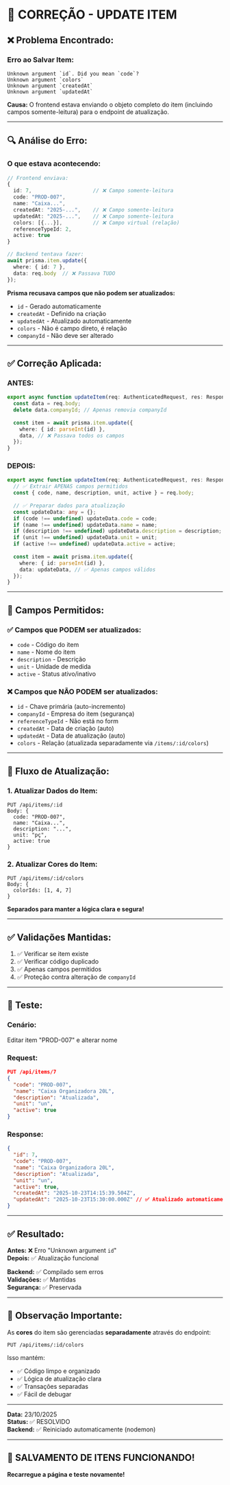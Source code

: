 # 🔧 **CORREÇÃO - UPDATE ITEM**

## ❌ **Problema Encontrado:**

### **Erro ao Salvar Item:**
```
Unknown argument `id`. Did you mean `code`?
Unknown argument `colors`
Unknown argument `createdAt`
Unknown argument `updatedAt`
```

**Causa:** O frontend estava enviando o objeto completo do item (incluindo campos somente-leitura) para o endpoint de atualização.

---

## 🔍 **Análise do Erro:**

### **O que estava acontecendo:**
```typescript
// Frontend enviava:
{
  id: 7,                    // ❌ Campo somente-leitura
  code: "PROD-007",
  name: "Caixa...",
  createdAt: "2025-...",    // ❌ Campo somente-leitura
  updatedAt: "2025-...",    // ❌ Campo somente-leitura
  colors: [{...}],          // ❌ Campo virtual (relação)
  referenceTypeId: 2,
  active: true
}

// Backend tentava fazer:
await prisma.item.update({
  where: { id: 7 },
  data: req.body  // ❌ Passava TUDO
});
```

**Prisma recusava campos que não podem ser atualizados:**
- `id` - Gerado automaticamente
- `createdAt` - Definido na criação
- `updatedAt` - Atualizado automaticamente
- `colors` - Não é campo direto, é relação
- `companyId` - Não deve ser alterado

---

## ✅ **Correção Aplicada:**

### **ANTES:**
```typescript
export async function updateItem(req: AuthenticatedRequest, res: Response) {
  const data = req.body;
  delete data.companyId; // Apenas removia companyId
  
  const item = await prisma.item.update({
    where: { id: parseInt(id) },
    data, // ❌ Passava todos os campos
  });
}
```

### **DEPOIS:**
```typescript
export async function updateItem(req: AuthenticatedRequest, res: Response) {
  // ✅ Extrair APENAS campos permitidos
  const { code, name, description, unit, active } = req.body;
  
  // ✅ Preparar dados para atualização
  const updateData: any = {};
  if (code !== undefined) updateData.code = code;
  if (name !== undefined) updateData.name = name;
  if (description !== undefined) updateData.description = description;
  if (unit !== undefined) updateData.unit = unit;
  if (active !== undefined) updateData.active = active;
  
  const item = await prisma.item.update({
    where: { id: parseInt(id) },
    data: updateData, // ✅ Apenas campos válidos
  });
}
```

---

## 🎯 **Campos Permitidos:**

### ✅ **Campos que PODEM ser atualizados:**
- `code` - Código do item
- `name` - Nome do item
- `description` - Descrição
- `unit` - Unidade de medida
- `active` - Status ativo/inativo

### ❌ **Campos que NÃO PODEM ser atualizados:**
- `id` - Chave primária (auto-incremento)
- `companyId` - Empresa do item (segurança)
- `referenceTypeId` - Não está no form
- `createdAt` - Data de criação (auto)
- `updatedAt` - Data de atualização (auto)
- `colors` - Relação (atualizada separadamente via `/items/:id/colors`)

---

## 🔄 **Fluxo de Atualização:**

### **1. Atualizar Dados do Item:**
```
PUT /api/items/:id
Body: {
  code: "PROD-007",
  name: "Caixa...",
  description: "...",
  unit: "pç",
  active: true
}
```

### **2. Atualizar Cores do Item:**
```
PUT /api/items/:id/colors
Body: {
  colorIds: [1, 4, 7]
}
```

**Separados para manter a lógica clara e segura!**

---

## ✅ **Validações Mantidas:**

1. ✅ Verificar se item existe
2. ✅ Verificar código duplicado
3. ✅ Apenas campos permitidos
4. ✅ Proteção contra alteração de `companyId`

---

## 🧪 **Teste:**

### **Cenário:**
Editar item "PROD-007" e alterar nome

### **Request:**
```json
PUT /api/items/7
{
  "code": "PROD-007",
  "name": "Caixa Organizadora 20L",
  "description": "Atualizada",
  "unit": "un",
  "active": true
}
```

### **Response:**
```json
{
  "id": 7,
  "code": "PROD-007",
  "name": "Caixa Organizadora 20L",
  "description": "Atualizada",
  "unit": "un",
  "active": true,
  "createdAt": "2025-10-23T14:15:39.504Z",
  "updatedAt": "2025-10-23T15:30:00.000Z" // ✅ Atualizado automaticamente
}
```

---

## ✅ **Resultado:**

**Antes:** ❌ Erro "Unknown argument `id`"  
**Depois:** ✅ Atualização funcional

**Backend:** ✅ Compilado sem erros  
**Validações:** ✅ Mantidas  
**Segurança:** ✅ Preservada  

---

## 📝 **Observação Importante:**

As **cores** do item são gerenciadas **separadamente** através do endpoint:
```
PUT /api/items/:id/colors
```

Isso mantém:
- ✅ Código limpo e organizado
- ✅ Lógica de atualização clara
- ✅ Transações separadas
- ✅ Fácil de debugar

---

**Data:** 23/10/2025  
**Status:** ✅ RESOLVIDO  
**Backend:** ✅ Reiniciado automaticamente (nodemon)

---

## 🎉 **SALVAMENTO DE ITENS FUNCIONANDO!**

**Recarregue a página e teste novamente!**

